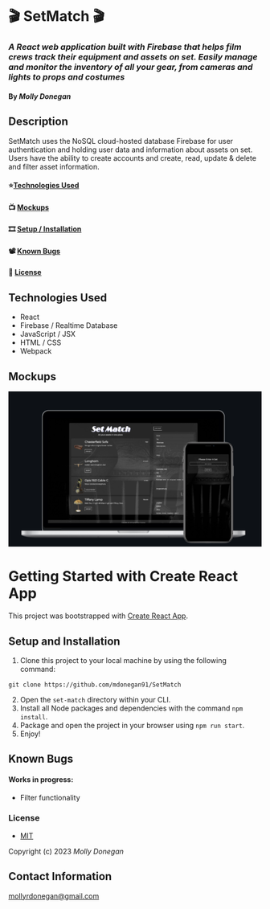 # 🎬 SetMatch 🎬

### _A React web application built with Firebase that helps film crews track their equipment and assets on set. Easily manage and monitor the inventory of all your gear, from cameras and lights to props and costumes_

#### By _Molly Donegan_

## Description
SetMatch uses the NoSQL cloud-hosted database Firebase for user authentication and holding user data and information about assets on set. Users have the ability to create accounts and create, read, update & delete and filter asset information.

<!-- #### 🎥 [Deployed Site](https://mdonegan91.github.io/SetMatch/) -->
#### ⭐[Technologies Used](#technologies-used)
#### 📺 [Mockups](#mockups)
#### 🎞 [Setup / Installation](#setup-and-installation)
#### 📽️ [Known Bugs](#known-bugs)
#### 📼 [License](#license) 

## Technologies Used
* React
* Firebase / Realtime Database
* JavaScript / JSX
* HTML / CSS
* Webpack

## Mockups


![mockup](/mockup2.png)

# Getting Started with Create React App

This project was bootstrapped with [Create React App](https://github.com/facebook/create-react-app).

## Setup and Installation

1. Clone this project to your local machine by using the following command:
```
git clone https://github.com/mdonegan91/SetMatch
```
2. Open the `set-match` directory within your CLI.
3. Install all Node packages and dependencies with the command `npm install`.
4. Package and open the project in your browser using `npm run start`.
5. Enjoy!

## Known Bugs
#### Works in progress:
* Filter functionality

### License

* [MIT](https://github.com/mdonegan91/SetMatch/blob/main/LICENSE)

Copyright (c) 2023 _Molly Donegan_

## Contact Information
[mollyrdonegan@gmail.com](mailto:mollyrdonegan@gmail.com)